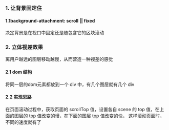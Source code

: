 ### 1.  让背景固定住

#### 1.1background-attachment: scroll || fixed
决定背景是在视口中固定还是随包含它的区块滚动

### 2. 立体视差效果
离用户越远的图层移动越慢，从而营造一种视差的感觉

#### 2.1 dom 结构
将同一层的dom元素都放到一个 div 中，有几个图层就有几个 div

#### 2.2 实现思路

在页面滚动过程中，获取页面的 scrollTop 值，设置各自 scene 的 top 值，在上面的图层的 top 值改变的慢，在下面的图层 top 值改变的快， 这样滚动页面时，不同的速度就有了